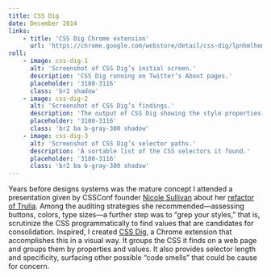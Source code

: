 ```yaml
---
title: CSS Dig
date: December 2014
links:
    - title: 'CSS Dig Chrome extension'
      url: 'https://chrome.google.com/webstore/detail/css-dig/lpnhmlhomomelfkcjnkcacofhmggjmco'
roll:
    - image: css-dig-1
      alt: 'Screenshot of CSS Dig’s initial screen.'
      description: 'CSS Dig running on Twitter’s About pages.'
      placeholder: '3180-3116'
      class: 'br2 shadow'
    - image: css-dig-2
      alt: 'Screenshot of CSS Dig’s findings.'
      description: 'The output of CSS Dig showing the style properties, values, and counts.'
      placeholder: '3180-3116'
      class: 'br2 ba b-gray-300 shadow'
    - image: css-dig-3
      alt: 'Screenshot of CSS Dig’s selector paths.'
      description: 'A sortable list of the CSS selectors it found.'
      placeholder: '3180-3116'
      class: 'br2 ba b-gray-300 shadow'
---
```


Years before designs systems was the mature concept I attended a presentation given by CSSConf founder [Nicole Sullivan](https://twitter.com/stubbornella) about her [refactor of Trulia](http://www.stubbornella.org/content/2013/06/05/creating-living-style-guides-to-improve-performance). Among the auditing strategies she recommended—assessing buttons, colors, type sizes—a further step was to “grep your styles,” that is, scrutinize the CSS programmatically to find values that are candidates for consolidation. Inspired, I created [CSS Dig](https://www.cssdig.com/), a Chrome extension that accomplishes this in a visual way. It groups the CSS it finds on a web page and groups them by properties and values. It also provides selector length and specificity, surfacing other possible “code smells” that could be cause for concern.
